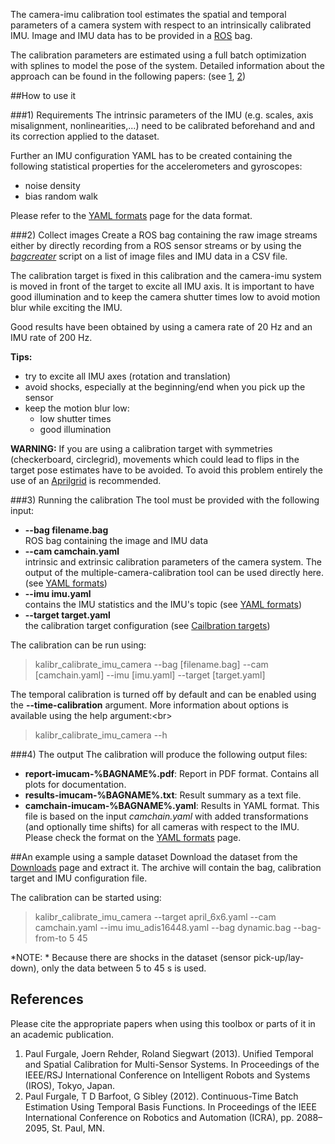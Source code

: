The camera-imu calibration tool estimates the spatial and temporal parameters of a camera system with respect to an intrinsically calibrated IMU. Image and IMU data has to be provided in a [ROS](https://www.ros.org) bag. 

The calibration parameters are estimated using a full batch optimization with splines to model the pose of the system. Detailed information about the approach can be found in the following papers: (see [1](#paul1), [2](#paul2))

##How to use it

###1) Requirements
The intrinsic parameters of the IMU (e.g. scales, axis misalignment, nonlinearities,...) need to be calibrated beforehand and and its correction applied to the dataset.

Further an IMU configuration YAML has to be created containing the following statistical properties for the accelerometers and gyroscopes:

* noise density
* bias random walk

Please refer to the [YAML formats](yaml-formats) page for the data format.

###2) Collect images
Create a ROS bag containing the raw image streams either by directly recording from a ROS sensor streams or by using the _[bagcreater](bag-format)_ script on a list of image files and IMU data in a CSV file.

The calibration target is fixed in this calibration and the camera-imu system is moved in front of the target to excite all IMU axis. It is important to have good illumination and to keep the camera shutter times low to avoid motion blur while exciting the IMU.

Good results have been obtained by using a camera rate of 20 Hz and an IMU rate of 200 Hz. 

**Tips:**

* try to excite all IMU axes (rotation and translation)
* avoid shocks, especially at the beginning/end when you pick up the sensor
* keep the motion blur low:
    * low shutter times
    * good illumination 

**WARNING:**
If you are using a calibration target with symmetries (checkerboard, circlegrid), movements which could lead to flips in the target pose estimates have to be avoided. To avoid this problem entirely the use of an [Aprilgrid](calibration-targets) is recommended. 

###3) Running the calibration
The tool must be provided with the following input:

* **--bag filename.bag**<br>
    ROS bag containing the image and IMU data<br>
* **--cam camchain.yaml**<br>
    intrinsic and extrinsic calibration parameters of the camera system. The output of the multiple-camera-calibration tool can be used directly here. (see [YAML formats](yaml-formats))<br>
* **--imu imu.yaml**<br>
    contains the IMU statistics and the IMU's topic (see [YAML formats](yaml-formats))<br>
* **--target target.yaml**<br>
    the calibration target configuration (see [Cailbration targets](#calibration-target))

The calibration can be run using:
> kalibr_calibrate_imu_camera --bag [filename.bag] --cam [camchain.yaml] --imu [imu.yaml] --target [target.yaml]

The temporal calibration is turned off by default and can be enabled using the **--time-calibration** argument. More information about options is available using the help argument:<br\>
> kalibr_calibrate_imu_camera --h

###4) The output
The calibration will produce the following output files:

* **report-imucam-%BAGNAME%.pdf**: Report in PDF format. Contains all plots for documentation.
* **results-imucam-%BAGNAME%.txt**: Result summary as a text file.
* **camchain-imucam-%BAGNAME%.yaml**: Results in YAML format. This file is based on the input _camchain.yaml_ with added transformations (and optionally time shifts) for all cameras with respect to the IMU. Please check the format on the [YAML formats](yaml-formats) page.

##An example using a sample dataset
Download the dataset from the [Downloads](downloads) page and extract it. The archive will contain the bag, calibration target and IMU configuration file.

The calibration can be started using:
> kalibr_calibrate_imu_camera --target april_6x6.yaml --cam camchain.yaml --imu imu_adis16448.yaml --bag dynamic.bag --bag-from-to 5 45

*NOTE: * Because there are shocks in the dataset (sensor pick-up/lay-down), only the data between 5 to 45 s is used.

## References
Please cite the appropriate papers when using this toolbox or parts of it in an academic publication.

1. <a name="paul1"></a>Paul Furgale, Joern Rehder, Roland Siegwart (2013). Unified Temporal and Spatial Calibration for Multi-Sensor Systems. In Proceedings of the IEEE/RSJ International Conference on Intelligent Robots and Systems (IROS), Tokyo, Japan.
1. <a name="paul2"></a>Paul Furgale, T D Barfoot, G Sibley (2012). Continuous-Time Batch Estimation Using Temporal Basis Functions. In Proceedings of the IEEE International Conference on Robotics and Automation (ICRA), pp. 2088–2095, St. Paul, MN.
